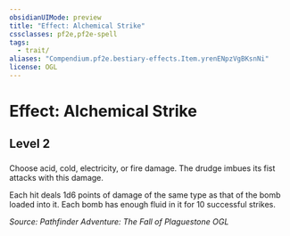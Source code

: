 ```yaml
---
obsidianUIMode: preview
title: "Effect: Alchemical Strike"
cssclasses: pf2e,pf2e-spell
tags:
  - trait/
aliases: "Compendium.pf2e.bestiary-effects.Item.yrenENpzVgBKsnNi"
license: OGL
---
```

# Effect: Alchemical Strike
## Level 2
### 






Choose acid, cold, electricity, or fire damage. The drudge imbues its fist attacks with this damage.

Each hit deals 1d6 points of damage of the same type as that of the bomb loaded into it. Each bomb has enough fluid in it for 10 successful strikes.

*Source: Pathfinder Adventure: The Fall of Plaguestone*
*OGL*